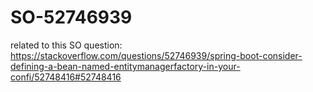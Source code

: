 # SO-52746939

related to this SO question: https://stackoverflow.com/questions/52746939/spring-boot-consider-defining-a-bean-named-entitymanagerfactory-in-your-confi/52748416#52748416
